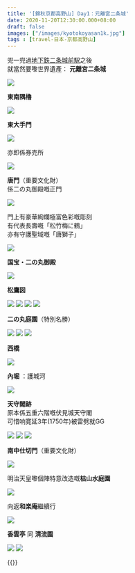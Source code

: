 ```yaml
---
title: '[錦秋京都高野山] Day1：元離宮二条城'
date: 2020-11-20T12:30:00.000+08:00
draft: false
images: ["/images/kyotokoyasan1k.jpg"]
tags : [travel-日本-京都高野山]
---
```


兜一兜過[地下鉄二条城前駅](https://hidie.net/kyotokoyasan1j/)之後  
就當然要嚟世界遺產： **元離宮二条城**  

![](/images/kyotokoyasan1k1.jpg)

**東南隅櫓**  

![](/images/kyotokoyasan1k2.jpg)

**東大手門**  

![](/images/kyotokoyasan1k3.jpg)

亦即係券売所  

![](/images/kyotokoyasan1k4.jpg)

**唐門**（重要文化財）  
係二の丸御殿嘅正門

![](/images/kyotokoyasan1k5.jpg)

門上有豪華絢爛極富色彩嘅彫刻  
有代表長壽嘅「松竹梅に鶴」  
亦有守護聖域嘅「唐獅子」  

![](/images/kyotokoyasan1k.jpg)

**国宝・二の丸御殿**  

![](/images/kyotokoyasan1k6.jpg)

**松鷹図**  

![](/images/kyotokoyasan1k7.jpg)
![](/images/kyotokoyasan1k8.jpg)
![](/images/kyotokoyasan1k9.jpg)
![](/images/kyotokoyasan1k10.jpg)

**二の丸庭園**（特別名勝）  

![](/images/kyotokoyasan1k11.jpg)
![](/images/kyotokoyasan1k12.jpg)
![](/images/kyotokoyasan1k13.jpg)

**西橋**  

![](/images/kyotokoyasan1k14.jpg)

**內堀** ：護城河  

![](/images/kyotokoyasan1k15.jpg)

**天守閣跡**  
原本係五重六階嘅伏見城天守閣  
可惜响寛延3年(1750年)被雷劈就GG  

![](/images/kyotokoyasan1k16.jpg)
![](/images/kyotokoyasan1k17.jpg)
![](/images/kyotokoyasan1k18.jpg)

**南中仕切門**（重要文化財） 

![](/images/kyotokoyasan1k19.jpg)

明治天皇嚟個陣特意改造嘅**枯山水庭園**  

![](/images/kyotokoyasan1k20.jpg)

向返**和楽庵**繼續行  

![](/images/kyotokoyasan1k21.jpg)

**香雲亭** 同 **清流園**  

![](/images/kyotokoyasan1k22.jpg)
![](/images/kyotokoyasan1k23.jpg)

 

  
{{<kyotokoyasan>}}  
